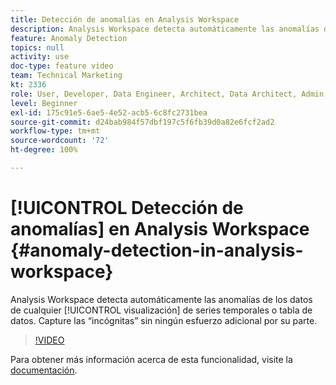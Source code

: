 ```yaml
---
title: Detección de anomalías en Analysis Workspace
description: Analysis Workspace detecta automáticamente las anomalías de los datos de cualquier visualización de series temporales o tabla de datos. Capture las “incógnitas” sin ningún esfuerzo adicional por su parte.
feature: Anomaly Detection
topics: null
activity: use
doc-type: feature video
team: Technical Marketing
kt: 2336
role: User, Developer, Data Engineer, Architect, Data Architect, Admin, Leader
level: Beginner
exl-id: 175c91e5-6ae5-4e52-acb5-6c8fc2731bea
source-git-commit: d24bab984f57dbf197c5f6fb39d0a82e6fcf2ad2
workflow-type: tm+mt
source-wordcount: '72'
ht-degree: 100%

---
```


# [!UICONTROL Detección de anomalías] en Analysis Workspace {#anomaly-detection-in-analysis-workspace}

Analysis Workspace detecta automáticamente las anomalías de los datos de cualquier [!UICONTROL visualización] de series temporales o tabla de datos. Capture las “incógnitas” sin ningún esfuerzo adicional por su parte.

>[!VIDEO](https://video.tv.adobe.com/v/25444/?quality=12&learn=on)

Para obtener más información acerca de esta funcionalidad, visite la [documentación](https://experienceleague.adobe.com/docs/analytics/analyze/analysis-workspace/virtual-analyst/anomaly-detection/anomaly-detection.html?lang=es).
